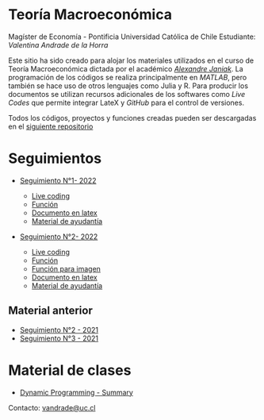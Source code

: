 # Teoría Macroeconómica

Magíster de Economía - Pontificia Universidad Católica de Chile
Estudiante: *Valentina Andrade de la Horra*

Este sitio ha sido creado para alojar los materiales utilizados en el curso de Teoría Macroeconómica dictada por el académico [*Alexandre Janiak*](https://economia.uc.cl/?profesor=alexandre-janiak). La programación de los códigos se realiza principalmente en *MATLAB*, pero también se hace uso de otros lenguajes como Julia y R. Para producir los documentos se utilizan recursos adicionales de los softwares como *Live Codes* que permite integrar LateX y *GitHub* para el control de versiones.

Todos los códigos, proyectos y funciones creadas pueden ser descargadas en el [siguiente repositorio](https://github.com/valentinaandrade/macroeconomics-theory/)

# Seguimientos

- [Seguimiento N°1- 2022](https://valentinaandrade.github.io/macroeconomics-theory/practice/ayudantias/ayu1/seguimiento1.html)
  - [Live coding](https://valentinaandrade.github.io/macroeconomics-theory/practice/ayudantias/ayu1/seguimiento1.mlx)
  - [Función](https://valentinaandrade.github.io/macroeconomics-theory/practice/ayudantias/ayu1/test.m)
  - [Documento en latex](https://valentinaandrade.github.io/macroeconomics-theory/practice/ayudantias/ayu1/seguimiento1.pdf)
  - [Material de ayudantía](https://valentinaandrade.github.io/macroeconomics-theory/practice/ayudantias/ayu1.mlx)

- [Seguimiento N°2- 2022](https://valentinaandrade.github.io/macroeconomics-theory/practice/ayudantias/ayu2-2022/seguimiento2.html)
  - [Live coding](https://valentinaandrade.github.io/macroeconomics-theory/practice/ayudantias/ayu2-2022/seguimiento2.mlx)
  - [Función](https://valentinaandrade.github.io/macroeconomics-theory/practice/ayudantias/ayu2-2022/intnewton.m)
  - [Función para imagen](https://valentinaandrade.github.io/macroeconomics-theory/practice/ayudantias/ayu2-2022/fignewton.m)
  - [Documento en latex](https://valentinaandrade.github.io/macroeconomics-theory/practice/ayudantias/ayu2-2022/seguimiento2.pdf)
  - [Material de ayudantía](https://valentinaandrade.github.io/macroeconomics-theory/practice/ayudantias/ayu2/ayu2.mlx)

## Material anterior

- [Seguimiento N°2 - 2021](https://valentinaandrade.github.io/macroeconomics-theory/practice/ayudantias/ayu2/seguimiento2.html)
- [Seguimiento N°3 - 2021](https://valentinaandrade.github.io/macroeconomics-theory/practice/ayudantias/ayu3/ayu3.pdf)


# Material de clases
- [Dynamic Programming - Summary](https://valentinaandrade.github.io/macroeconomics-theory/practice/ayudantias/ayu3/dp-intro.pdf)





Contacto: [vandrade@uc.cl](mailto:vandrade@uc.cl)
